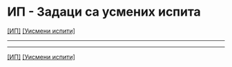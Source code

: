 # ИП - Задаци са усмених испита

[[ИП]](../../README.md)  [[Уисмени испити]](../README.md)

---

---  

[[ИП]](../../README.md)  [[Уисмени испити]](../README.md)